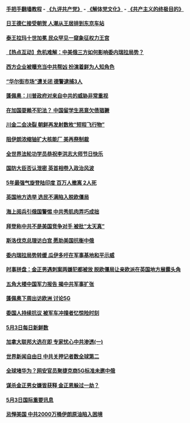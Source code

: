 #### [手把手翻墙教程](https://github.com/gfw-breaker/guides/wiki) -  [《九评共产党》](https://github.com/gfw-breaker/9ping.md?t=05040937) - [《解体党文化》](https://github.com/gfw-breaker/jtdwh.md?t=05040937) - [《共产主义的终极目的》](https://github.com/gfw-breaker/gczydzjmd.md?t=05040937)

#### [日王德仁接受朝贺 人潮从王居排到东京车站](../pages/prog202/a102570891.md?t=05040937) 

#### [泰王拉玛十世加冕 民众罕见一窥象征权力王宫](../pages/prog202/a102570855.md?t=05040937) 

#### [【热点互动】危机难解：中美俄三方如何影响委内瑞拉局势？](../pages/prog202/a102570781.md?t=05040937) 

#### [西方企业被曝充当中共帮凶 扮演着鲜为人知角色](../pages/prog202/a102570745.md?t=05040937) 

#### [“华尔街市场”遭关闭 德警逮捕3人](../pages/prog202/a102570729.md?t=05040937) 


#### [蓬佩奥：川普政府对来自中共的威胁非常重视](../pages/prog202/a102570684.md?t=05040937) 

#### [在加国耍赖不犯法？ 中国留学生恶意欠债猖獗](../pages/prog202/a102570654.md?t=05040937) 

#### [川金二会决裂 朝鲜再发射数枚“短程飞行物”](../pages/prog202/a102570672.md?t=05040937) 

#### [阻伊朗浓缩铀扩大核能厂 美再祭制裁](../pages/prog202/a102570662.md?t=05040937) 

#### [全世界法轮功学员恭祝李洪志大师节日快乐](../pages/prog202/a102570483.md?t=05040937) 

#### [国防大臣否认泄密 英首相卷入政治风波](../pages/prog202/a102570576.md?t=05040937) 

#### [5年最强气旋登陆印度 百万人撤离 2人死](../pages/prog202/a102570383.md?t=05040937) 

#### [英国地方选举 选民不满陷入脱欧僵局](../pages/prog202/a102570235.md?t=05040937) 

#### [海上阅兵引俄国警惕 中共秀肌肉弄巧成拙](../pages/prog202/a102570312.md?t=05040937) 

#### [拜登称中共不是美国竞争对手 被批“太天真”](../pages/prog202/a102570486.md?t=05040937) 

#### [斯洛伐克总理访白宫 愿助美国抗衡中俄](../pages/prog202/a102570532.md?t=05040937) 

#### [委内瑞拉局势转缓 瓜伊多吁在军事基地和平示威](../pages/prog202/a102570415.md?t=05040937) 

#### [时事拼盘：金正男遇刺案两嫌犯都被放 脱欧僵局让亲欧派在英国地方展露头角](../pages/prog202/a102570490.md?t=05040937) 

#### [五角大楼中国军力报告 揭中共军事扩张](../pages/prog202/a102570467.md?t=05040937) 

#### [蓬佩奥下周出访欧洲 讨论5G](../pages/prog202/a102570450.md?t=05040937) 

#### [委国人持续抗议 被军车冲撞者忆惊险时刻](../pages/prog202/a102570396.md?t=05040937) 

#### [5月3日每日新鲜数](../pages/prog202/a102570399.md?t=05040937) 

#### [加拿大联邦大选在即 专家忧心中共渗透(一)](../pages/prog202/a102570339.md?t=05040937) 

#### [世界新闻自由日 中共关押记者数全球第二](../pages/prog202/a102570296.md?t=05040937) 

#### [全球堵华为？网安官员聚捷克商5G标准未邀中俄](../pages/prog202/a102570217.md?t=05040937) 


#### [谋杀金正男女嫌皆获释 金正恩躲过一劫？](../pages/prog202/a102570132.md?t=05040937) 

#### [5月3日国际重要讯息](../pages/prog202/a102570148.md?t=05040937) 

#### [忌惮美国 中共2000万桶伊朗原油陷入困境](../pages/prog202/a102570013.md?t=05040937) 

